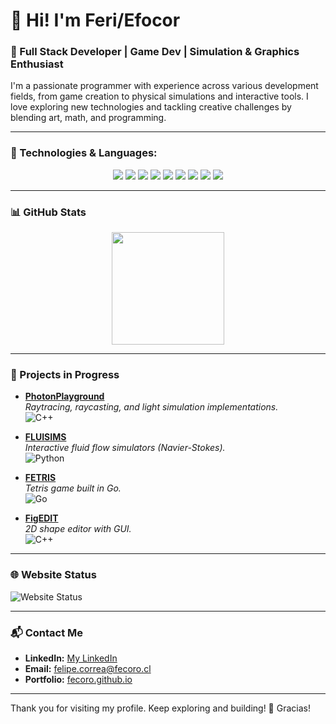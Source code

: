 # 👋 Hi! I'm Feri/Efocor

### 🚀 Full Stack Developer | Game Dev | Simulation & Graphics Enthusiast

I'm a passionate programmer with experience across various development fields, from game creation to physical simulations and interactive tools. I love exploring new technologies and tackling creative challenges by blending art, math, and programming.

---

### 🧰 Technologies & Languages:

<div align="center">
  <img src="https://img.shields.io/badge/C++-00599C?style=for-the-badge&logo=c%2B%2B&logoColor=white" />
  <img src="https://img.shields.io/badge/Go-00ADD8?style=for-the-badge&logo=go&logoColor=white" />
  <img src="https://img.shields.io/badge/C%23-239120?style=for-the-badge&logo=c-sharp&logoColor=white" />
  <img src="https://img.shields.io/badge/Java-ED8B00?style=for-the-badge&logo=openjdk&logoColor=white" />
  <img src="https://img.shields.io/badge/Lua-2C2D72?style=for-the-badge&logo=lua&logoColor=white" />
  <img src="https://img.shields.io/badge/Python-3776AB?style=for-the-badge&logo=python&logoColor=white" />
  <img src="https://img.shields.io/badge/TypeScript-007ACC?style=for-the-badge&logo=typescript&logoColor=white" />
  <img src="https://img.shields.io/badge/JavaScript-F7DF1E?style=for-the-badge&logo=javascript&logoColor=black" />
  <img src="https://img.shields.io/badge/PHP-777BB4?style=for-the-badge&logo=php&logoColor=white" />
</div>

---

### 📊 GitHub Stats

<div align="center">
  <img height="180em" src="https://github-readme-stats.vercel.app/api/top-langs/?username=Efocor&layout=compact&theme=radical&hide=jupyter%20notebook" />
</div>

---

### 🚧 Projects in Progress

- **[PhotonPlayground](https://github.com/Efocor/PhotonPlayground)**  
  _Raytracing, raycasting, and light simulation implementations._  
  ![C++](https://img.shields.io/badge/C++-00599C?style=flat-square&logo=c%2B%2B&logoColor=white)

- **[FLUISIMS](https://github.com/Efocor/FLUISIMS)**  
  _Interactive fluid flow simulators (Navier-Stokes)._  
  ![Python](https://img.shields.io/badge/Python-3776AB?style=flat-square&logo=python&logoColor=white)

- **[FETRIS](https://github.com/Efocor/FETRIS)**  
  _Tetris game built in Go._  
  ![Go](https://img.shields.io/badge/Go-00ADD8?style=flat-square&logo=go&logoColor=white)

- **[FigEDIT](https://github.com/Efocor/FigEDIT)**  
  _2D shape editor with GUI._  
  ![C++](https://img.shields.io/badge/C++-00599C?style=flat-square&logo=c%2B%2B&logoColor=white)

---

### 🌐 Website Status

![Website Status](https://img.shields.io/website?url=https%3A%2F%2Ffecoro.cl&style=for-the-badge)

---

### 📬 Contact Me

- **LinkedIn:** [My LinkedIn](https://linkedin.com/in/feri-reixi)  
- **Email:** felipe.correa@fecoro.cl  
- **Portfolio:** [fecoro.github.io](https://fecoro.cl)

---

Thank you for visiting my profile. Keep exploring and building! 🚀
Gracias!

